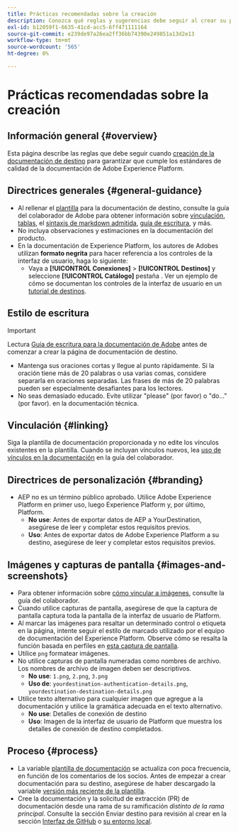 ```yaml
---
title: Prácticas recomendadas sobre la creación
description: Conozca qué reglas y sugerencias debe seguir al crear su página de documentación de destino, para asegurarse de que cumple los estándares de calidad de la documentación de Adobe Experience Platform.
exl-id: b12059f1-6635-41cd-acc5-6ff471111164
source-git-commit: e239de97a26ea2ff36bb74390e249851a13d2e13
workflow-type: tm+mt
source-wordcount: '565'
ht-degree: 0%

---
```


# Prácticas recomendadas sobre la creación

## Información general {#overview}

Esta página describe las reglas que debe seguir cuando [creación de la documentación de destino](./documentation-instructions.md) para garantizar que cumple los estándares de calidad de la documentación de Adobe Experience Platform.

## Directrices generales {#general-guidance}

* Al rellenar el [plantilla](./self-service-template.md) para la documentación de destino, consulte la guía del colaborador de Adobe para obtener información sobre [vinculación](https://experienceleague.adobe.com/docs/contributor/contributor-guide/writing-essentials/linking.html?lang=en), [tablas](https://experienceleague.adobe.com/docs/contributor/contributor-guide/writing-essentials/markdown.html?lang=en#tables), el [sintaxis de markdown admitida](https://experienceleague.adobe.com/docs/contributor/contributor-guide/writing-essentials/markdown.html?lang=en), [guía de escritura](https://experienceleague.adobe.com/docs/contributor/contributor-guide/writing-essentials/general-writing-guidance.html?lang=en), y más.
* No incluya observaciones y estimaciones en la documentación del producto.
* En la documentación de Experience Platform, los autores de Adobes utilizan **formato negrita** para hacer referencia a los controles de la interfaz de usuario, haga lo siguiente:
   * Vaya a **[!UICONTROL Conexiones]** > **[!UICONTROL Destinos]** y seleccione **[!UICONTROL Catálogo]** pestaña . Ver un ejemplo de cómo se documentan los controles de la interfaz de usuario en un [tutorial de destinos](https://experienceleague.adobe.com/docs/experience-platform/destinations/ui/activate/activate-batch-profile-destinations.html?lang=en#select-destination).

## Estilo de escritura

>[!IMPORTANT]
>
>Lectura [Guía de escritura para la documentación de Adobe](https://experienceleague.adobe.com/docs/contributor/contributor-guide/writing-essentials/general-writing-guidance.html?lang=en) antes de comenzar a crear la página de documentación de destino.

* Mantenga sus oraciones cortas y llegue al punto rápidamente. Si la oración tiene más de 20 palabras o usa varias comas, considere separarla en oraciones separadas. Las frases de más de 20 palabras pueden ser especialmente desafiantes para los lectores.
* No seas demasiado educado. Evite utilizar &quot;please&quot; (por favor) o &quot;do...&quot; (por favor). en la documentación técnica.

## Vinculación {#linking}

Siga la plantilla de documentación proporcionada y no edite los vínculos existentes en la plantilla. Cuando se incluyan vínculos nuevos, lea [uso de vínculos en la documentación](https://experienceleague.adobe.com/docs/contributor/contributor-guide/writing-essentials/linking.html?lang=en) en la guía del colaborador.

## Directrices de personalización {#branding}

* AEP no es un término público aprobado. Utilice Adobe Experience Platform en primer uso, luego Experience Platform y, por último, Platform.
   * **No use**: Antes de exportar datos de AEP a YourDestination, asegúrese de leer y completar estos requisitos previos.
   * **Uso**: Antes de exportar datos de Adobe Experience Platform a su destino, asegúrese de leer y completar estos requisitos previos.

## Imágenes y capturas de pantalla {#images-and-screenshots}

* Para obtener información sobre [cómo vincular a imágenes](https://experienceleague.adobe.com/docs/contributor/contributor-guide/writing-essentials/markdown.html?lang=en#images), consulte la guía del colaborador.
* Cuando utilice capturas de pantalla, asegúrese de que la captura de pantalla captura toda la pantalla de la interfaz de usuario de Platform.
* Al marcar las imágenes para resaltar un determinado control o etiqueta en la página, intente seguir el estilo de marcado utilizado por el equipo de documentación del Experience Platform. Observe cómo se resalta la función basada en perfiles en [esta captura de pantalla](/help/destinations/catalog/cloud-storage/amazon-s3.md#export-type-frequency).
* Utilice `png` formatear imágenes.
* No utilice capturas de pantalla numeradas como nombres de archivo. Los nombres de archivo de imagen deben ser descriptivos.
   * **No use**: `1.png`, `2.png`, `3.png`
   * **Uso de**: `yourdestination-authentication-details.png`, `yourdestination-destination-details.png`
* Utilice texto alternativo para cualquier imagen que agregue a la documentación y utilice la gramática adecuada en el texto alternativo.
   * **No use**: Detalles de conexión de destino
   * **Uso**: Imagen de la interfaz de usuario de Platform que muestra los detalles de conexión de destino completados.

## Proceso {#process}

* La variable [plantilla de documentación](./self-service-template.md) se actualiza con poca frecuencia, en función de los comentarios de los socios. Antes de empezar a crear documentación para su destino, asegúrese de haber descargado la variable [versión más reciente de la plantilla](../assets/docs-framework/yourdestination-template.zip).
* Cree la documentación y la solicitud de extracción (PR) de documentación desde una rama de su ramificación *distinto de la rama principal*. Consulte la sección Enviar destino para revisión al crear en la sección [Interfaz de GitHub](./use-github-interface-to-create-documentation.md#submit-review) o [su entorno local](./work-in-local-environment.md#submit-review).
